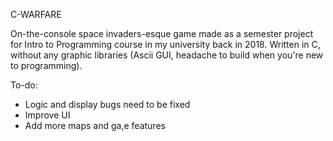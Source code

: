 C-WARFARE

On-the-console space invaders-esque game made as a semester project for Intro to Programming course in my university back in 2018. Written in C, without any graphic libraries (Ascii GUI, headache to build when you're new to programming). 

To-do:

- Logic and display bugs need to be fixed
- Improve UI
- Add more maps and ga,e features
